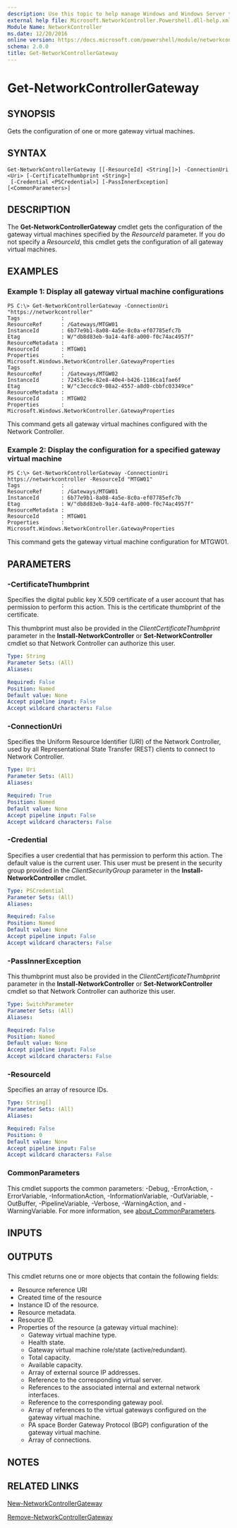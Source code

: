 ```yaml
---
description: Use this topic to help manage Windows and Windows Server technologies with Windows PowerShell.
external help file: Microsoft.NetworkController.Powershell.dll-help.xml
Module Name: NetworkController
ms.date: 12/20/2016
online version: https://docs.microsoft.com/powershell/module/networkcontroller/get-networkcontrollergateway?view=windowsserver2019-ps&wt.mc_id=ps-gethelp
schema: 2.0.0
title: Get-NetworkControllerGateway
---
```


# Get-NetworkControllerGateway

## SYNOPSIS
Gets the configuration of one or more gateway virtual machines.

## SYNTAX

```
Get-NetworkControllerGateway [[-ResourceId] <String[]>] -ConnectionUri <Uri> [-CertificateThumbprint <String>]
 [-Credential <PSCredential>] [-PassInnerException] [<CommonParameters>]
```

## DESCRIPTION
The **Get-NetworkControllerGateway** cmdlet gets the configuration of the gateway virtual machines specified by the *ResourceId* parameter.
If you do not specify a *ResourceId*, this cmdlet gets the configuration of all gateway virtual machines.

## EXAMPLES

### Example 1: Display all gateway virtual machine configurations
```
PS C:\> Get-NetworkControllerGateway -ConnectionUri "https://networkcontroller"
Tags             : 
ResourceRef      : /Gateways/MTGW01
InstanceId       : 6b77e9b1-8a08-4a5e-8c0a-ef07785efc7b
Etag             : W/"db8d83eb-9a14-4af8-a000-f0c74ac4957f"
ResourceMetadata : 
ResourceId       : MTGW01
Properties       : Microsoft.Windows.NetworkController.GatewayProperties
Tags             : 
ResourceRef      : /Gateways/MTGW02
InstanceId       : 72451c9e-82e8-40e4-b426-1186ca1fae6f
Etag             : W/"c3eccdc9-08a2-4557-a8d0-cbbfc03349ce"
ResourceMetadata : 
ResourceId       : MTGW02
Properties       : Microsoft.Windows.NetworkController.GatewayProperties
```

This command gets all gateway virtual machines configured with the Network Controller.

### Example 2: Display the configuration for a specified gateway virtual machine
```
PS C:\> Get-NetworkControllerGateway -ConnectionUri https://networkcontroller -ResourceId "MTGW01"
Tags             : 
ResourceRef      : /Gateways/MTGW01
InstanceId       : 6b77e9b1-8a08-4a5e-8c0a-ef07785efc7b
Etag             : W/"db8d83eb-9a14-4af8-a000-f0c74ac4957f"
ResourceMetadata : 
ResourceId       : MTGW01
Properties       : Microsoft.Windows.NetworkController.GatewayProperties
```

This command gets the gateway virtual machine configuration for MTGW01.

## PARAMETERS

### -CertificateThumbprint
Specifies the digital public key X.509 certificate of a user account that has permission to perform this action.
This is the certificate thumbprint of the certificate.

This thumbprint must also be provided in the *ClientCertificateThumbprint* parameter in the **Install-NetworkController** or **Set-NetworkController** cmdlet so that Network Controller can authorize this user.

```yaml
Type: String
Parameter Sets: (All)
Aliases: 

Required: False
Position: Named
Default value: None
Accept pipeline input: False
Accept wildcard characters: False
```

### -ConnectionUri
Specifies the Uniform Resource Identifier (URI) of the Network Controller, used by all Representational State Transfer (REST) clients to connect to Network Controller.

```yaml
Type: Uri
Parameter Sets: (All)
Aliases: 

Required: True
Position: Named
Default value: None
Accept pipeline input: False
Accept wildcard characters: False
```

### -Credential
Specifies a user credential that has permission to perform this action.
The default value is the current user.
This user must be present in the security group provided in the *ClientSecurityGroup* parameter in the **Install-NetworkController** cmdlet.

```yaml
Type: PSCredential
Parameter Sets: (All)
Aliases: 

Required: False
Position: Named
Default value: None
Accept pipeline input: False
Accept wildcard characters: False
```

### -PassInnerException
This thumbprint must also be provided in the *ClientCertificateThumbprint* parameter in the **Install-NetworkController** or **Set-NetworkController** cmdlet so that Network Controller can authorize this user.

```yaml
Type: SwitchParameter
Parameter Sets: (All)
Aliases: 

Required: False
Position: Named
Default value: None
Accept pipeline input: False
Accept wildcard characters: False
```

### -ResourceId
Specifies an array of resource IDs.

```yaml
Type: String[]
Parameter Sets: (All)
Aliases: 

Required: False
Position: 0
Default value: None
Accept pipeline input: False
Accept wildcard characters: False
```

### CommonParameters
This cmdlet supports the common parameters: -Debug, -ErrorAction, -ErrorVariable, -InformationAction, -InformationVariable, -OutVariable, -OutBuffer, -PipelineVariable, -Verbose, -WarningAction, and -WarningVariable. For more information, see [about_CommonParameters](https://go.microsoft.com/fwlink/?LinkID=113216).

## INPUTS

## OUTPUTS

###  
This cmdlet returns one or more objects that contain the following fields: 


- Resource reference URI
- Created time of the resource
- Instance ID of the resource.
- Resource metadata.
- Resource ID.
- Properties of the resource (a gateway virtual machine): 
  - Gateway virtual machine type.
  - Health state.
  - Gateway virtual machine role/state (active/redundant). 
  - Total capacity.
  - Available capacity.
  - Array of external source IP addresses.
  - Reference to the corresponding virtual server.
  - References to the associated internal and external network interfaces. 
  - Reference to the corresponding gateway pool.
  - Array of references to the virtual gateways configured on the gateway virtual machine.
  - PA space Border Gateway Protocol (BGP) configuration of the gateway virtual machine.
  - Array of connections.

## NOTES

## RELATED LINKS

[New-NetworkControllerGateway](./New-NetworkControllerGateway.md)

[Remove-NetworkControllerGateway](./Remove-NetworkControllerGateway.md)

